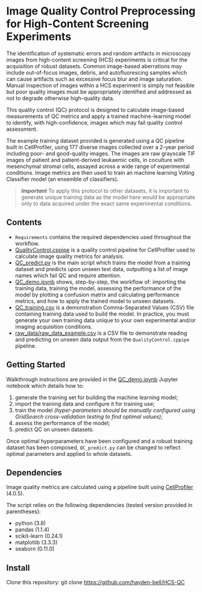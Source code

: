 # Image Quality Control Preprocessing for High-Content Screening Experiments
The identification of systematic errors and random artifacts in microscopy images from high-content screening (HCS) experiments is critical for the acquisition of robust datasets. Common image-based aberrations may include out-of-focus images, debris, and autofluorescing samples which can cause artifacts such as excessive focus blur and image saturation. Manual inspection of images within a HCS experiment is simply not feasible but poor quality images must be appropriately identified and addressed as not to degrade otherwise high-quality data.

This quality control (QC) protocol is designed to calculate image-based measurements of QC metrics and apply a trained machine-learning model to identify, with high-confidence, images which may fail quality control assessment.

The example training dataset provided is generated using a QC pipeline built in CellProfiler, using 177 diverse images collected over a 2-year period including poor- and good-quality images. The images are raw grayscale TIF images of patient and patient-derived leukaemic cells, in coculture with mesenchymal stromal cells, assayed across a wide range of experimental conditions. Image metrics are then used to train an machine learning Voting Classifier model (an ensemble of classifiers).

> ***Important*** To apply this protocol to other datasets, it is important to generate unique training data as the model here would be
appropriate only to data acquired under the exact same experimental conditions.

## Contents
* ```Requirements``` contains the required dependencies used throughout the workflow.
* [QualityControl.cppipe](QualityControl.cppipe) is a quality control pipeline for CellProfiler used to calculate image quality metrics for analysis.
* [QC_predict.py](QC_predict.py) is the main script which trains the model from a training dataset and predicts upon unseen test data, outputting a list of image names which fail QC and require attention.
* [QC_demo.ipynb](QC_demo.ipynb) shows, step-by-step, the workflow of: importing the training data, training the model, assessing the performance of the model by plotting a confusion matrix and calculating performance metrics, and how to apply the trained model to unseen datasets.
* [QC_training.csv](QC_training.csv) is a demonstration Comma-Separated Values (CSV) file containing training data used to build the model. In practice, you must generate your own training data unique to your own experimental and/or imaging acquisition conditions.
* [raw_data/raw_data_example.csv](raw_data/raw_data_example.csv) is a CSV file to demonstrate reading and predicting on unseen data output from the ```QualityControl.cppipe``` pipeline.
## Getting Started
Walkthrough instructions are provided in the [QC_demo.ipynb](QC_demo.ipynb) Jupyter notebook which details how to:
1. generate the training set for building the machine learning model;
2. import the training data and configure it for training use;
3. train the model *(hyper-parameters should be manually configured using GridSearch cross-validation testing to find optimal values)*;
4. assess the performance of the model;
5. predict QC on unseen datasets.

Once optimal hyperparameters have been configured and a robust training dataset has been composed, ```QC_predict.py``` can be changed to reflect optimal parameters and applied to whole datasets.

## Dependencies
Image quality metrics are calculated using a pipeline built using [CellProfiler](https://github.com/CellProfiler) (4.0.5).

The script relies on the following dependencies (tested version provided in parentheses):
* python (3.8)
* pandas (1.1.4)
* scikit-learn (0.24.1)
* matplotlib (3.3.3)
* seaborn (0.11.0)

## Install
Clone this repository: git clone https://github.com/hayden-bell/HCS-QC
